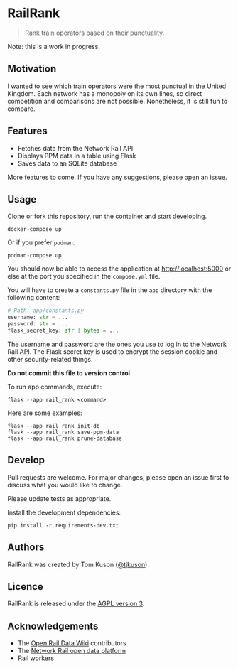 # RailRank

> Rank train operators based on their punctuality.

Note: this is a work in progress.

## Motivation

I wanted to see which train operators were the most punctual in the United Kingdom. Each network has a monopoly on its own lines, so direct competition and comparisons are not possible. Nonetheless, it is still fun to compare.

## Features

- Fetches data from the Network Rail API
- Displays PPM data in a table using Flask
- Saves data to an SQLite database

More features to come. If you have any suggestions, please open an issue.

## Usage

Clone or fork this repository, run the container and start developing.

    docker-compose up

Or if you prefer `podman`:

    podman-compose up

You should now be able to access the application at [http://localhost:5000](http://localhost:5000) or else at the port you specified in the `compose.yml` file.

You will have to create a `constants.py` file in the `app` directory with the following content:

```python
# Path: app/constants.py
username: str = ...
password: str = ...
flask_secret_key: str | bytes = ...
```

The username and password are the ones you use to log in to the Network Rail API. The Flask secret key is used to encrypt the session cookie and other security-related things.

**Do not commit this file to version control.**

To run app commands, execute:

    flask --app rail_rank <command>

Here are some examples:

    flask --app rail_rank init-db
    flask --app rail_rank save-ppm-data
    flask --app rail_rank prune-database

## Develop

Pull requests are welcome. For major changes, please open an issue first to discuss what you would like to change.

Please update tests as appropriate.

Install the development dependencies:

    pip install -r requirements-dev.txt

## Authors

RailRank was created by Tom Kuson ([@tjkuson](https://github.com/tjkuson)).

## Licence

RailRank is released under the [AGPL version 3](LICENCE).

## Acknowledgements

- The [Open Rail Data Wiki](https://wiki.openraildata.com/) contributors
- The [Network Rail open data platform](https://publicdatafeeds.networkrail.co.uk/)
- Rail workers
